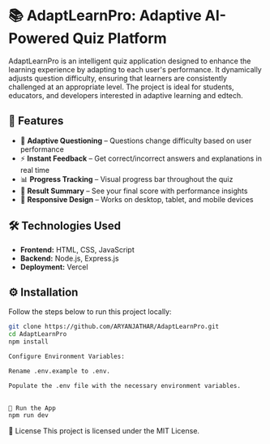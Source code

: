 # 📚 AdaptLearnPro: Adaptive AI-Powered Quiz Platform

AdaptLearnPro is an intelligent quiz application designed to enhance the learning experience by adapting to each user's performance. It dynamically adjusts question difficulty, ensuring that learners are consistently challenged at an appropriate level. The project is ideal for students, educators, and developers interested in adaptive learning and edtech.


## 🎯 Features

- 🧠 **Adaptive Questioning** – Questions change difficulty based on user performance
- ⚡ **Instant Feedback** – Get correct/incorrect answers and explanations in real time
- 📊 **Progress Tracking** – Visual progress bar throughout the quiz
- 📝 **Result Summary** – See your final score with performance insights
- 📱 **Responsive Design** – Works on desktop, tablet, and mobile devices

## 🛠️ Technologies Used

- **Frontend:** HTML, CSS, JavaScript
- **Backend:** Node.js, Express.js
- **Deployment:** Vercel




## ⚙️ Installation

Follow the steps below to run this project locally:

```bash
git clone https://github.com/ARYANJATHAR/AdaptLearnPro.git
cd AdaptLearnPro
npm install

Configure Environment Variables:

Rename .env.example to .env.

Populate the .env file with the necessary environment variables.

    
🧪 Run the App
npm run dev

```

📄 License
This project is licensed under the MIT License.

